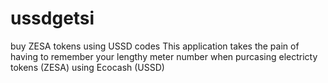 # ussdgetsi
buy ZESA tokens using USSD codes 
This application takes the pain of having to remember your lengthy meter number when purcasing electricty tokens (ZESA) using Ecocash (USSD)
